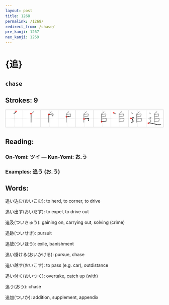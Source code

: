 ```yaml
---
layout: post
title: 1268
permalink: /1268/
redirect_from: /chase/
pre_kanji: 1267
nex_kanji: 1269
---
```


# {追}

## `chase`

## Strokes: 9

<div class="stroke"><img src="../images/E8BFBD.png" /></div>

## Reading:

### On-Yomi: ツイ &mdash; Kun-Yomi: お.う

### Examples: 追う (お.う)

## Words:

追い込む(おいこむ): to herd, to corner, to drive

追い出す(おいだす): to expel, to drive out

追及(ついきゅう): gaining on, carrying out, solving (crime)

追跡(ついせき): pursuit

追放(ついほう): exile, banishment

追い掛ける(おいかける): pursue, chase

追い越す(おいこす): to pass (e.g. car), outdistance

追い付く(おいつく): overtake, catch up (with)

追う(おう): chase

追加(ついか): addition, supplement, appendix
